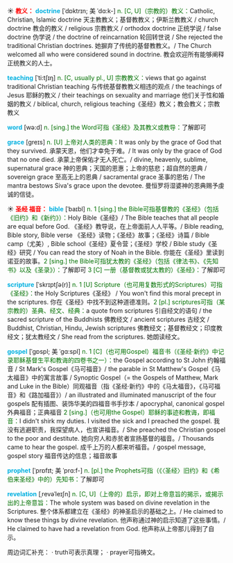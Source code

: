 ☀ <font color="red">**教义：**</font>
<font color="sky blue">**doctrine**</font> [ˈdɒktrɪn; 美 ˈdɑ:k-]
<font color="rgb(227, 108, 9)">n. [C, U]（宗教的）教义：</font>Catholic, Christian, Islamic doctrine 天主教教义；基督教教义；伊斯兰教教义 / church doctrine 教会的教义 / religious 宗教教义 / orthodox doctrine 正统学说 / false doctrine 伪学说 / the doctrine of reincarnation 轮回转世说 / She rejected the traditional Christian doctrines. 她摒弃了传统的基督教教义。/ The Church welcomed all who were considered sound in doctrine. 教会欢迎所有能够阐释正统教义的人士。
           
<font color="sky blue">**teaching**</font> [ˈti:tʃɪŋ]
<font color="rgb(227, 108, 9)">n. [C, usually pl., U] 宗教教义：</font>views that go against traditional Christian teaching 与传统基督教教义相违的观点 / the teachings of Jesus 耶稣的教义 / their teachings on sexuality and marriage 他们关于性和婚姻的教义 / biblical, church, religious teaching《圣经》教义；教会教义；宗教教义

<font color="sky blue">**word**</font> [wə:d] 
<font color="rgb(227, 108, 9)">n. [sing.] the Word可指《圣经》及其教义或教导：</font>了解即可
           
<font color="sky blue">**grace**</font> [greɪs]
<font color="rgb(227, 108, 9)">n. [U] 上帝对人类的恩典：</font>It was only by the grace of God that they survived. 承蒙天恩，他们才幸免于难。/ It was only by the grace of God that no one died. 承蒙上帝保佑才无人死亡。/ divine, heavenly, sublime, supernatural grace 神的恩典；天国的恩惠；上帝的慈悲；超自然的恩典 / sovereign grace 至高无上的恩典 / sacramental grace 圣事的恩佑 / The mantra bestows Siva's grace upon the devotee. 曼恒罗将湿婆神的恩典赐予虔诚的信徒。

☀ <font color="red">**圣经 福音：**</font>
<font color="sky blue">**bible**</font> [ˈbaɪbl]
<font color="rgb(227, 108, 9)">n. 1 [sing.] the Bible可指基督教的《圣经》（包括《旧约》和《新约》）：</font>Holy Bible《圣经》/ The Bible teaches that all people are equal before God. 《圣经》教导说，在上帝面前人人平等。/ Bible reading, Bible story, Bible verse 《圣经》读物；《圣经》故事；《圣经》诗篇 / Bible camp（尤美）, Bible school《圣经》夏令营；《圣经》学校 / Bible study《圣经》研究 / You can read the story of Noah in the Bible. 你能在《圣经》里读到诺亚的故事。<font color="rgb(227, 108, 9)">2 [sing.] the Bible可指犹太教的《圣经》（包括《律法书》、《先知书》以及《圣录》）：</font>了解即可 <font color="rgb(227, 108, 9)">3 [C] 一册（基督教或犹太教的）《圣经》：</font>了解即可
           
<font color="sky blue">**scripture**</font> [ˈskrɪptʃə(r)]
<font color="rgb(227, 108, 9)">n. 1 [U] Scripture（也可用复数形式的Scriptures）可指《圣经》：</font>the Holy Scriptures《圣经》 / You won't find this moral precept in the scriptures. 你在《圣经》中找不到这种道德准则。<font color="rgb(227, 108, 9)">2 [pl.] scriptures可指（某宗教的）圣典、经文、经典：</font>a quote from scriptures 引自经文的语句 / the sacred scripture of the Buddhists 佛教经文 / ancient scriptures 古经文 / Buddhist, Christian, Hindu, Jewish scriptures 佛教经文；基督教经文；印度教经文；犹太教经文 / She read from the scriptures. 她朗读经文。

<font color="sky blue">**gospel**</font> [ˈgɒspl; 美 ˈgɑ:spl]
<font color="rgb(227, 108, 9)">n. 1 [C]（也可用Gospel）福音书（《圣经·新约》中记录耶稣基督生平和教诲的四卷书之一）：</font>the Gospel according to St John 约翰福音 / St Mark's Gospel《马可福音》/ the parable in St Matthew's Gospel《马太福音》中的寓言故事 / Synoptic Gospel（= the Gospels of Matthew, Mark and Luke in the Bible）同观福音（指《圣经·新约》中的《马太福音》，《马可福音》和《路加福音》）/ an illustrated and illuminated manuscript of the four gospels 配有插图、装饰华美的四福音书手抄本 / apocryphal, canonical gospel 外典福音；正典福音 <font color="rgb(227, 108, 9)">2 [sing.]（也可用the Gospel）耶稣的事迹和教诲，即福音：</font>I didn't shirk my duties. I visited the sick and I preached the gospel. 我没有逃避职责，我探望病人，也宣讲福音。/ She preached the Christian gospel to the poor and destitute. 她向穷人和赤贫者宣扬基督的福音。/ Thousands came to hear the gospel. 成千上万的人都来听福音。/ gospel message, gospel story 福音传达的信息；福音故事
       
<font color="sky blue">**prophet**</font> [ˈprɒfɪt; 美 ˈprɑ:f-]
<font color="rgb(227, 108, 9)">n. [pl.] the Prophets可指（《〈圣经〉旧约》和《希伯来圣经》中的）先知书：</font>了解即可
 
<font color="sky blue">**revelation**</font> [ˌrevəˈleɪʃn]
<font color="rgb(227, 108, 9)">n. [C, U]（上帝的）启示，即对上帝意旨的揭示，或揭示出的上帝意旨：</font>The whole system was based on divine revelation in the Scriptures. 整个体系都建立在《圣经》的神圣启示的基础之上。/ He claimed to know these things by divine revelation. 他声称通过神的启示知道了这些事情。/ He claimed to have had a revelation from God. 他声称从上帝那儿得到了自示。

周边词汇补充：
· truth可表示真理；
· prayer可指祷文。




